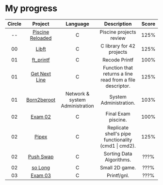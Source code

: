 # My progress
|Circle | Project | Language | Description | Score | 
|:-----:|:-------:|:--------:|:-----------:|:-----:|
|--| [Piscine Reloaded](https://github.com/alex81131/42-Cursus/tree/main/Piscine%20Reloaded) | C | Piscine projects review | 125% |
|00| [Libft](https://github.com/alex81131/42-Cursus/tree/main/Libft) | C | C library for 42 projects | 125% |
|01| [ft_printf](https://github.com/alex81131/42-Cursus/tree/main/ft_printf) | C | Recode Printf | 100% |
|01| [Get Next Line](https://github.com/alex81131/42-Cursus/tree/main/get_next_line) | C | Function that returns a line read from a file descriptor. | 125% |
|01| [Born2beroot](https://github.com/alex81131/42-Cursus/tree/main/Born2beRoot) | Network & system Administration | System Administration. | 103% |
|02| [Exam 02](https://github.com/alex81131/42-Cursus/tree/main/Exam%20Rank%2002) | C | Final Exam piscine. | 100% |
|02| [Pipex](https://github.com/alex81131/42-Cursus/tree/main/pipex) | C | Replicate shell's pipe functionality (cmd1 \| cmd2). | 125% |
|02| [Push Swap](https://github.com/alex81131/42-Cursus/tree/main/push_swap) | C | Sorting Data Algorithms. | ???% |
|02| [so Long](https://github.com/48d31kh413k/1337-so_long-42) | C | Small 2D game. | ???% |
|03| [Exam 03](https://github.com/48d31kh413k/1337-exam_rank_03-42) | C | Printf/gnl. | ???% |
